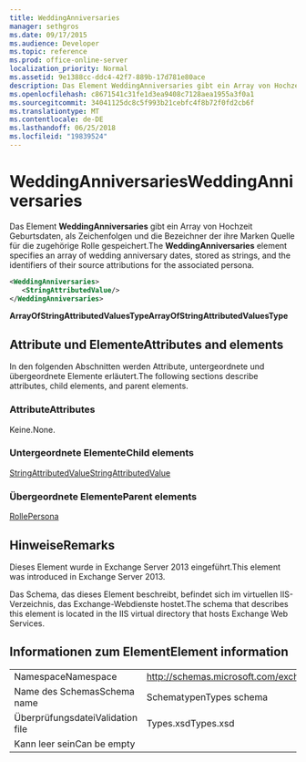 ```yaml
---
title: WeddingAnniversaries
manager: sethgros
ms.date: 09/17/2015
ms.audience: Developer
ms.topic: reference
ms.prod: office-online-server
localization_priority: Normal
ms.assetid: 9e1388cc-ddc4-42f7-889b-17d781e80ace
description: Das Element WeddingAnniversaries gibt ein Array von Hochzeit Geburtsdaten, als Zeichenfolgen und die Bezeichner der ihre Marken Quelle für die zugehörige Rolle gespeichert.
ms.openlocfilehash: c8671541c31fe1d3ea9408c7128aea1955a3f0a1
ms.sourcegitcommit: 34041125dc8c5f993b21cebfc4f8b72f0fd2cb6f
ms.translationtype: MT
ms.contentlocale: de-DE
ms.lasthandoff: 06/25/2018
ms.locfileid: "19839524"
---
```

# <a name="weddinganniversaries"></a><span data-ttu-id="53fcd-103">WeddingAnniversaries</span><span class="sxs-lookup"><span data-stu-id="53fcd-103">WeddingAnniversaries</span></span>

<span data-ttu-id="53fcd-104">Das Element **WeddingAnniversaries** gibt ein Array von Hochzeit Geburtsdaten, als Zeichenfolgen und die Bezeichner der ihre Marken Quelle für die zugehörige Rolle gespeichert.</span><span class="sxs-lookup"><span data-stu-id="53fcd-104">The **WeddingAnniversaries** element specifies an array of wedding anniversary dates, stored as strings, and the identifiers of their source attributions for the associated persona.</span></span> 
  
```XML
<WeddingAnniversaries>
   <StringAttributedValue/>
</WeddingAnniversaries>
```

 <span data-ttu-id="53fcd-105">**ArrayOfStringAttributedValuesType**</span><span class="sxs-lookup"><span data-stu-id="53fcd-105">**ArrayOfStringAttributedValuesType**</span></span>
## <a name="attributes-and-elements"></a><span data-ttu-id="53fcd-106">Attribute und Elemente</span><span class="sxs-lookup"><span data-stu-id="53fcd-106">Attributes and elements</span></span>

<span data-ttu-id="53fcd-107">In den folgenden Abschnitten werden Attribute, untergeordnete und übergeordnete Elemente erläutert.</span><span class="sxs-lookup"><span data-stu-id="53fcd-107">The following sections describe attributes, child elements, and parent elements.</span></span>
  
### <a name="attributes"></a><span data-ttu-id="53fcd-108">Attribute</span><span class="sxs-lookup"><span data-stu-id="53fcd-108">Attributes</span></span>

<span data-ttu-id="53fcd-109">Keine.</span><span class="sxs-lookup"><span data-stu-id="53fcd-109">None.</span></span>
  
### <a name="child-elements"></a><span data-ttu-id="53fcd-110">Untergeordnete Elemente</span><span class="sxs-lookup"><span data-stu-id="53fcd-110">Child elements</span></span>

[<span data-ttu-id="53fcd-111">StringAttributedValue</span><span class="sxs-lookup"><span data-stu-id="53fcd-111">StringAttributedValue</span></span>](stringattributedvalue.md)
  
### <a name="parent-elements"></a><span data-ttu-id="53fcd-112">Übergeordnete Elemente</span><span class="sxs-lookup"><span data-stu-id="53fcd-112">Parent elements</span></span>

[<span data-ttu-id="53fcd-113">Rolle</span><span class="sxs-lookup"><span data-stu-id="53fcd-113">Persona</span></span>](persona.md)
  
## <a name="remarks"></a><span data-ttu-id="53fcd-114">Hinweise</span><span class="sxs-lookup"><span data-stu-id="53fcd-114">Remarks</span></span>

<span data-ttu-id="53fcd-115">Dieses Element wurde in Exchange Server 2013 eingeführt.</span><span class="sxs-lookup"><span data-stu-id="53fcd-115">This element was introduced in Exchange Server 2013.</span></span>
  
<span data-ttu-id="53fcd-116">Das Schema, das dieses Element beschreibt, befindet sich im virtuellen IIS-Verzeichnis, das Exchange-Webdienste hostet.</span><span class="sxs-lookup"><span data-stu-id="53fcd-116">The schema that describes this element is located in the IIS virtual directory that hosts Exchange Web Services.</span></span>
  
## <a name="element-information"></a><span data-ttu-id="53fcd-117">Informationen zum Element</span><span class="sxs-lookup"><span data-stu-id="53fcd-117">Element information</span></span>

|||
|:-----|:-----|
|<span data-ttu-id="53fcd-118">Namespace</span><span class="sxs-lookup"><span data-stu-id="53fcd-118">Namespace</span></span>  <br/> |http://schemas.microsoft.com/exchange/services/2006/types  <br/> |
|<span data-ttu-id="53fcd-119">Name des Schemas</span><span class="sxs-lookup"><span data-stu-id="53fcd-119">Schema name</span></span>  <br/> |<span data-ttu-id="53fcd-120">Schematypen</span><span class="sxs-lookup"><span data-stu-id="53fcd-120">Types schema</span></span>  <br/> |
|<span data-ttu-id="53fcd-121">Überprüfungsdatei</span><span class="sxs-lookup"><span data-stu-id="53fcd-121">Validation file</span></span>  <br/> |<span data-ttu-id="53fcd-122">Types.xsd</span><span class="sxs-lookup"><span data-stu-id="53fcd-122">Types.xsd</span></span>  <br/> |
|<span data-ttu-id="53fcd-123">Kann leer sein</span><span class="sxs-lookup"><span data-stu-id="53fcd-123">Can be empty</span></span>  <br/> ||
   

